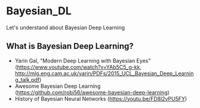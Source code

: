 # Bayesian_DL
Let's understand about Bayesian Deep Learning

## What is Bayesian Deep Learning?

- Yarin Gal, "Modern Deep Learning with Bayesian Eyes" (https://www.youtube.com/watch?v=YAb5C5_g-kk, http://mlg.eng.cam.ac.uk/yarin/PDFs/2015_UCL_Bayesian_Deep_Learning_talk.pdf)
- Awesome Bayesian Deep Learning (https://github.com/robi56/awesome-bayesian-deep-learning)
- History of Bayesian Neural Networks (https://youtu.be/FD8l2vPU5FY)
